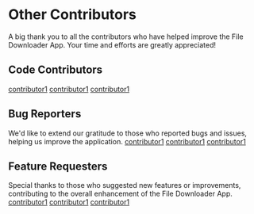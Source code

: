 # Other Contributors
A big thank you to all the contributors who have helped improve the File Downloader App. Your time and efforts are greatly appreciated!
## Code Contributors
[contributor1]()
[contributor1]()
[contributor1]()
## Bug Reporters
We'd like to extend our gratitude to those who reported bugs and issues, helping us improve the application.
[contributor1]()
[contributor1]()
[contributor1]()
## Feature Requesters
Special thanks to those who suggested new features or improvements, contributing to the overall enhancement of the File Downloader App.
[contributor1]()
[contributor1]()
[contributor1]()
